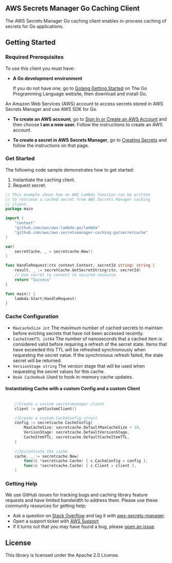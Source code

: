 ## AWS Secrets Manager Go Caching Client

The AWS Secrets Manager Go caching client enables in-process caching of secrets for Go applications.

## Getting Started

### Required Prerequisites
To use this client you must have:

* **A Go development environment**

  If you do not have one, go to [Golang Getting Started](https://golang.org/doc/install) on The Go Programming Language website, then download and install Go.

An Amazon Web Services (AWS) account to access secrets stored in AWS Secrets Manager and use AWS SDK for Go.

* **To create an AWS account**, go to [Sign In or Create an AWS Account](https://portal.aws.amazon.com/gp/aws/developer/registration/index.html) and then choose **I am a new user.** Follow the instructions to create an AWS account.

* **To create a secret in AWS Secrets Manager**, go to [Creating Secrets](https://docs.aws.amazon.com/secretsmanager/latest/userguide/manage_create-basic-secret.html) and follow the instructions on that page.


### Get Started

The following code sample demonstrates how to get started:

1. Instantiate the caching client.
2. Request secret.

```go
// This example shows how an AWS Lambda function can be written
// to retrieve a cached secret from AWS Secrets Manager caching
// client.
package main

import (
	"context"
	"github.com/aws/aws-lambda-go/lambda"
	"github.com/aws/aws-secretsmanager-caching-go/secretcache"
)

var(
	secretCache, _ = secretcache.New()
)

func HandleRequest(ctx context.Context, secretId string) string {
	result, _ := secretCache.GetSecretString(ctx, secretId)
	// Use secret to connect to secured resource.
	return "Success"
}

func main() {
	lambda.Start(HandleRequest)
}
```

### Cache Configuration
* `MaxCacheSize int` The maximum number of cached secrets to maintain before evicting secrets that have not been accessed recently.
* `CacheItemTTL int64` The number of nanoseconds that a cached item is considered valid before requiring a refresh of the secret state.  Items that have exceeded this TTL will be refreshed synchronously when requesting the secret value.  If the synchronous refresh failed, the stale secret will be returned.
* `VersionStage string` The version stage that will be used when requesting the secret values for this cache.
* `Hook CacheHook` Used to hook in-memory cache updates.

#### Instantiating Cache with a custom Config and a custom Client
```go

	//Create a custom secretsmanager client
	client := getCustomClient()

	//Create a custom CacheConfig struct
	config := secretcache.CacheConfig{
		MaxCacheSize: secretcache.DefaultMaxCacheSize + 10,
		VersionStage: secretcache.DefaultVersionStage,
		CacheItemTTL: secretcache.DefaultCacheItemTTL,
	}
	
	//Instantiate the cache
	cache, _ := secretcache.New(
		func(c *secretcache.Cache) { c.CacheConfig = config },
		func(c *secretcache.Cache) { c.Client = client },
	)
```

### Getting Help
We use GitHub issues for tracking bugs and caching library feature requests and have limited bandwidth to address them. Please use these community resources for getting help:
* Ask a question on [Stack Overflow](https://stackoverflow.com/) and tag it with [aws-secrets-manager](https://stackoverflow.com/questions/tagged/aws-secrets-manager).
* Open a support ticket with [AWS Support](https://console.aws.amazon.com/support/home#/)
* if it turns out that you may have found a bug, please [open an issue](https://github.com/aws/aws-secretsmanager-caching-python/issues/new).

## License

This library is licensed under the Apache 2.0 License. 